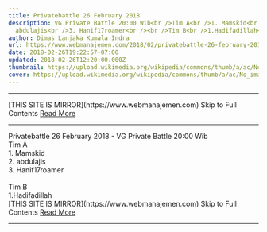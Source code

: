 ```yaml
---
title: Privatebattle 26 February 2018
description: VG Private Battle 20:00 Wib<br />Tim A<br />1. Mamskid<br />2.
  abdulajis<br />3. Hanif17roamer<br /><br />Tim B<br />1.Hadifadillah<br
author: Dimas Lanjaka Kumala Indra
url: https://www.webmanajemen.com/2018/02/privatebattle-26-february-2018.html
date: 2018-02-26T19:22:57+07:00
updated: 2018-02-26T12:20:00.000Z
thumbnail: https://upload.wikimedia.org/wikipedia/commons/thumb/a/ac/No_image_available.svg/2048px-No_image_available.svg.png
cover: https://upload.wikimedia.org/wikipedia/commons/thumb/a/ac/No_image_available.svg/2048px-No_image_available.svg.png
---
```


<hr/> [THIS SITE IS MIRROR](https://www.webmanajemen.com) Skip to Full Contents <a href="https://www.webmanajemen.com/2018/02/privatebattle-26-february-2018.html" rel="follow" class="button" id="read-more">Read More</a> <hr/> Privatebattle 26 February 2018 - VG Private Battle 20:00 Wib<br />Tim A<br />1. Mamskid<br />2. abdulajis<br />3. Hanif17roamer<br /><br />Tim B<br />1.Hadifadillah<br VG Private Battle (20:00 Wib)
Tim A
1. Mamskid
2. abdulajis
3. Hanif17(roamer)
Tim B
1.Hadifadillah
2. L3n4r0x
3. sogolarmy
Spectator
1.XMAN23
2.figo05
3.sobeh
4.
5.
VG Private Battle (21:00 Wib)
Tim A
1. DerWORTHLESS
2. abdulajis
3. BigMama08
Tim B
1. L3n4r0x
2. Anbustra
3. Ddragonoid
Spectator
1. Hanif17
2. saggaf5
3. reonalprendika
4. sobeh
5.
VG Private Battle (22:00 Wib)
Tim A
1. L3n4r0x
2. Hanif17(roamer)
3. sogolarmy
4. ASHTER93
5. DeriiVG
Tim B
1. DerWORTHLESS (Carry/Jung)
2. ComicSaver
3. Apriannur007
4. PleaseHateMe
5. BorneoBar
Spectator
1.reonalprendika
2.
3.
4.
5.
Add Host: L3n4r0x
Info: *HADIR PADA WAKTUNYA*.
*Grup*:
WA:https://bit.ly/privatebattle
Discord:https://discord.gg/V7QVZxH
*Live Channel*: ~https://www.youtube.com/channel/UCGNaoefvJRfd15fo-LQ0zvg~ (No Live) <hr/> [THIS SITE IS MIRROR](https://www.webmanajemen.com) Skip to Full Contents <a href="https://www.webmanajemen.com/2018/02/privatebattle-26-february-2018.html" rel="follow" class="button" id="read-more">Read More</a> <hr/>